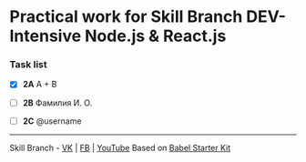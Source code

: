 # Practical work for Skill Branch DEV-Intensive Node.js & React.js


### Task list
- [x] **2A**	A + B
- [ ] **2B**	Фамилия И. О.
- [ ] **2C**	@username


---
Skill Branch - [VK](https://vk.com/skillbranch) | [FB](https://www.facebook.com/SkillBranch/) | [YouTube](https://www.youtube.com/watch?v=fUK9iXVCmaQ)
Based on  [Babel Starter Kit](https://github.com/kriasoft/babel-starter-kit)

